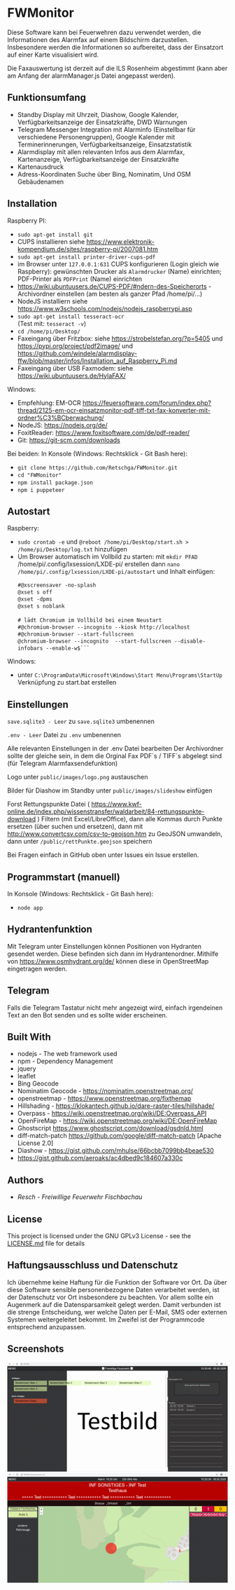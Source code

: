﻿# FWMonitor

Diese Software kann bei Feuerwehren dazu verwendet werden, die Informationen des Alarmfax auf einem Bildschirm darzustellen. 
Insbesondere werden die Informationen so aufbereitet, dass der Einsatzort auf einer Karte visualisiert wird.

Die Faxauswertung ist derzeit auf die ILS Rosenheim abgestimmt (kann aber am Anfang der alarmManager.js Datei angepasst werden).

## Funktionsumfang

* Standby Display mit Uhrzeit, Diashow, Google Kalender, Verfügbarkeitsanzeige der Einsatzkräfte, DWD Warnungen
* Telegram Messenger Integration mit Alarminfo (Einstellbar für verschiedene Personengruppen), Google Kalender mit Terminerinnerungen, Verfügbarkeitsanzeige, Einsatzstatistik
* Alarmdisplay mit allen relevanten Infos aus dem Alarmfax, Kartenanzeige, Verfügbarkeitsanzeige der Einsatzkräfte
* Kartenausdruck
* Adress-Koordinaten Suche über Bing, Nominatim, Und OSM Gebäudenamen

## Installation

Raspberry PI: 
 - `sudo apt-get install git`
 - CUPS installieren siehe https://www.elektronik-kompendium.de/sites/raspberry-pi/2007081.htm 
 - `sudo apt-get install printer-driver-cups-pdf`
 - im Browser unter `127.0.0.1:631` CUPS konfigurieren (Login gleich wie Raspberry): 
   gewünschten Drucker als `Alarmdrucker` (Name) einrichten; PDF-Printer als `PDFPrint` (Name) einrichten 
 - https://wiki.ubuntuusers.de/CUPS-PDF/#ndern-des-Speicherorts - Archivordner einstellen (am besten als ganzer Pfad /home/pi/...)
 - NodeJS installiern siehe https://www.w3schools.com/nodejs/nodejs_raspberrypi.asp
 - `sudo apt-get install tesseract-ocr`  
   (Test mit: `tesseract -v`)
 - `cd /home/pi/Desktop/`
 - Faxeingang über Fritzbox: siehe https://strobelstefan.org/?p=5405 und https://pypi.org/project/pdf2image/ und https://github.com/windele/alarmdisplay-ffw/blob/master/infos/Installation_auf_Raspberry_Pi.md
 - Faxeingang über USB Faxmodem: siehe https://wiki.ubuntuusers.de/HylaFAX/
 

Windows:	
 - Empfehlung: EM-OCR https://feuersoftware.com/forum/index.php?thread/2125-em-ocr-einsatzmonitor-pdf-tiff-txt-fax-konverter-mit-ordner%C3%BCberwachung/  
 - NodeJS: https://nodejs.org/de/
 - FoxitReader: https://www.foxitsoftware.com/de/pdf-reader/
 - Git: https://git-scm.com/downloads


Bei beiden: In Konsole (Windows: Rechtsklick - Git Bash here):
 - `git clone https://github.com/Retschga/FWMonitor.git`
 - `cd "FWMonitor"`
 - `npm install package.json`
 - `npm i puppeteer`
 
 
## Autostart 

Raspberry:
 - `sudo crontab -e` und `@reboot /home/pi/Desktop/start.sh > /home/pi/Desktop/log.txt` hinzufügen
 - Um Browser automatisch im Vollbild zu starten:
   mit `mkdir PFAD` /home/pi/.config/lxsession/LXDE-pi/ erstellen
   dann `nano /home/pi/.config/lxsession/LXDE-pi/autostart` und Inhalt einfügen:
    ```# Bildschirmschoner deaktivieren
	#@xscreensaver -no-splash
	@xset s off
	@xset -dpms
	@xset s noblank

	# lädt Chromium im Vollbild bei einem Neustart
	#@chromium-browser --incognito --kiosk http://localhost
	#@chromium-browser --start-fullscreen
	@chromium-browser --incognito  --start-fullscreen --disable-infobars --enable-w$```

Windows:
 - unter `C:\ProgramData\Microsoft\Windows\Start Menu\Programs\StartUp` Verknüpfung zu start.bat erstellen


## Einstellungen

`save.sqlite3 - Leer` zu `save.sqlite3` umbenennen

`.env - Leer` Datei zu `.env` umbenennen

Alle relevanten Einstellungen in der .env Datei bearbeiten
Der Archivordner sollte der gleiche sein, in dem die Orginal Fax PDF´s / TIFF´s abgelegt sind (für Telegram Alarmfaxsendefunktion)

Logo unter `public/images/logo.png` austauschen

Bilder für Diashow im Standby unter `public/images/slideshow` einfügen

Forst Rettungspunkte Datei  ( https://www.kwf-online.de/index.php/wissenstransfer/waldarbeit/84-rettungspunkte-download ) Filtern (mit Excel/LibreOffice), dann
alle Kommas durch Punkte ersetzen (über suchen und ersetzen), dann mit http://www.convertcsv.com/csv-to-geojson.htm zu GeoJSON umwandeln, 
dann unter `/public/rettPunkte.geojson` speichern



Bei Fragen einfach in GitHub oben unter Issues ein Issue erstellen.

## Programmstart (manuell)

In Konsole (Windows: Rechtsklick - Git Bash here):
 - `node app`

## Hydrantenfunktion

Mit Telegram unter Einstellungen können Positionen von Hydranten gesendet werden.
Diese befinden sich dann im Hydrantenordner. Mithilfe von https://www.osmhydrant.org/de/ können diese
in OpenStreetMap eingetragen werden.

## Telegram

Falls die Telegram Tastatur nicht mehr angezeigt wird, einfach irgendeinen Text an den Bot senden
und es sollte wider erscheinen.

## Built With

* nodejs - The web framework used
* npm - Dependency Management
* jquery
* leaflet
* Bing Geocode
* Nominatim Geocode - https://nominatim.openstreetmap.org/
* openstreetmap - https://www.openstreetmap.org/fixthemap
*   Hillshading - https://klokantech.github.io/dare-raster-tiles/hillshade/
* 	Overpass - https://wiki.openstreetmap.org/wiki/DE:Overpass_API
* 	OpenFireMap - https://wiki.openstreetmap.org/wiki/DE:OpenFireMap
* Ghostscript https://www.ghostscript.com/download/gsdnld.html
* diff-match-patch https://github.com/google/diff-match-patch [Apache License 2.0]
* Diashow - https://gist.github.com/mhulse/66bcbb7099bb4beae530
* https://gist.github.com/aeroaks/ac4dbed9c184607a330c

## Authors

*  *Resch - Freiwillige Feuerwehr Fischbachau*

## License

This project is licensed under the GNU GPLv3  License - see the [LICENSE.md](LICENSE.md) file for details

## Haftungsausschluss und Datenschutz

Ich übernehme keine Haftung für die Funktion der Software vor Ort. Da über diese Software sensible personenbezogene Daten verarbeitet werden, ist der Datenschutz vor Ort insbesondere zu beachten. Vor allem sollte ein Augenmerk auf die Datensparsamkeit gelegt werden. Damit verbunden ist die strenge Entscheidung, wer welche Daten per E-Mail, SMS oder externen Systemen weitergeleitet bekommt. Im Zweifel ist der Programmcode entsprechend anzupassen.


## Screenshots

![Bild](/Screenshot1.PNG "Bild")
![Bild](/Screenshot2.PNG "Bild")
